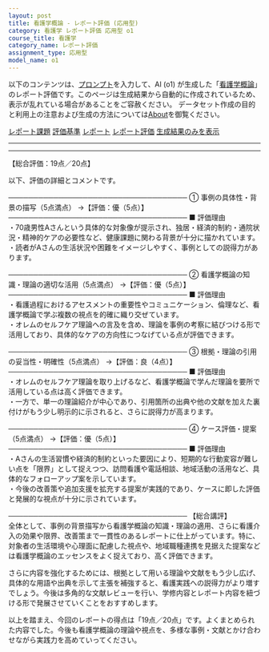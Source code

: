 ```yaml
---
layout: post
title: 看護学概論 - レポート評価 (応用型)
category: 看護学 レポート評価 応用型 o1
course_title: 看護学
category_name: レポート評価
assignment_type: 応用型
model_name: o1
---
```


以下のコンテンツは、[プロンプト](https://github.com/takedatoshiyuki/synthetic_assignments/tree/main/generated/看護学/o1/prompt_レポート評価-応用型.md)を入力して、AI (o1) が生成した「[看護学概論](/contents/看護学/)」のレポート評価です。このページは生成結果から自動的に作成されているため、表示が乱れている場合があることをご容赦ください。
データセット作成の目的と利用上の注意および生成の方法については[About](/About)を御覧ください。

[レポート課題](../レポート課題-応用型)
[評価基準](../評価基準-応用型)
[レポート](../レポート-応用型)
[レポート評価](../レポート評価-応用型)
[生成結果のみを表示](https://github.com/takedatoshiyuki/synthetic_assignments/tree/main/generated/看護学/o1/レポート評価-応用型.md)
  

***
***
  
【総合評価：19点／20点】

以下、評価の詳細とコメントです。

────────────────────────────────────
① 事例の具体性・背景の描写（5点満点） →【評価：優（5点）】  
────────────────────────────────────
■ 評価理由  
・70歳男性Aさんという具体的な対象像が提示され、独居・経済的制約・通院状況・精神的ケアの必要性など、健康課題に関わる背景が十分に描かれています。  
・読者がAさんの生活状況や困難をイメージしやすく、事例としての説得力があります。  

────────────────────────────────────
② 看護学概論の知識・理論の適切な活用（5点満点） →【評価：優（5点）】  
────────────────────────────────────
■ 評価理由  
・看護過程におけるアセスメントの重要性やコミュニケーション、倫理など、看護学概論で学ぶ複数の視点を的確に織り交ぜています。  
・オレムのセルフケア理論への言及を含め、理論を事例の考察に結びつける形で活用しており、具体的なケアの方向性につなげている点が評価できます。  

────────────────────────────────────
③ 根拠・理論の引用の妥当性・明確性（5点満点） →【評価：良（4点）】  
────────────────────────────────────
■ 評価理由  
・オレムのセルフケア理論を取り上げるなど、看護学概論で学んだ理論を要所で活用している点は高く評価できます。  
・一方で、単一の理論紹介が中心であり、引用箇所の出典や他の文献を加えた裏付けがもう少し明示的に示されると、さらに説得力が高まります。  

────────────────────────────────────
④ ケース評価・提案（5点満点） →【評価：優（5点）】  
────────────────────────────────────
■ 評価理由  
・Aさんの生活習慣や経済的制約といった要因により、短期的な行動変容が難しい点を「限界」として捉えつつ、訪問看護や電話相談、地域活動の活用など、具体的なフォローアップ案を示しています。  
・今後の改善策や追加支援を拡充する提案が実践的であり、ケースに即した評価と発展的な視点が十分に示されています。  

────────────────────────────────────
【総合講評】  
全体として、事例の背景描写から看護学概論の知識・理論の適用、さらに看護介入の効果や限界、改善策まで一貫性のあるレポートに仕上がっています。特に、対象者の生活環境や心理面に配慮した視点や、地域職種連携を見据えた提案などは看護学概論のエッセンスをよく捉えており、高く評価できます。

さらに内容を強化するためには、根拠として用いる理論や文献をもう少し広げ、具体的な用語や出典を示して主張を補強すると、看護実践への説得力がより増すでしょう。今後は多角的な文献レビューを行い、学修内容とレポート内容を紐づける形で発展させていくことをおすすめします。  

以上を踏まえ、今回のレポートの得点は「19点／20点」です。よくまとめられた内容でした。今後も看護学概論の理論や視点を、多様な事例・文献とかけ合わせながら実践力を高めていってください。
